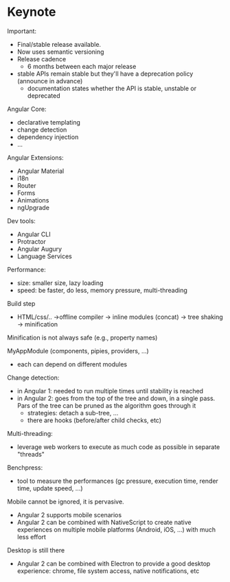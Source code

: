# Keynote

Important:
* Final/stable release available.
* Now uses semantic versioning
* Release cadence
  * 6 months between each major release
* stable APIs remain stable but they'll have a deprecation policy (announce in advance)
  * documentation states whether the API is stable, unstable or deprecated

Angular Core:
* declarative templating
* change detection
* dependency injection
* ...

Angular Extensions:
* Angular Material
* i18n
* Router
* Forms
* Animations
* ngUpgrade

Dev tools:
* Angular CLI
* Protractor
* Angular Augury
* Language Services

Performance:
* size: smaller size, lazy loading
* speed: be faster, do less, memory pressure, multi-threading

Build step
* HTML/css/.. ->offline compiler -> inline modules (concat) -> tree shaking -> minification

Minification is not always safe (e.g., property names)

MyAppModule (components, pipies, providers, ...)
* each can depend on different modules

Change detection:
* in Angular 1: needed to run multiple times until stability is reached
* in Angular 2: goes from the top of the tree and down, in a single pass. Pars of the tree can be pruned as the algorithm goes through it
  * strategies: detach a sub-tree, ...
  * there are hooks (before/after child checks, etc)

Multi-threading:
* leverage web workers to execute as much code as possible in separate "threads"

Benchpress:
* tool to measure the performances (gc pressure, execution time, render time, update speed, ...)

Mobile cannot be ignored, it is pervasive.
* Angular 2 supports mobile scenarios
* Angular 2 can be combined with NativeScript to create native experiences on multiple mobile platforms (Android, iOS, ...) with much less effort

Desktop is still there
* Angular 2 can be combined with Electron to provide a good desktop experience: chrome, file system access, native notifications, etc

